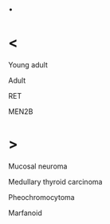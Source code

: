 # .

# <

Young adult

Adult

RET

MEN2B

# >

Mucosal neuroma

Medullary thyroid carcinoma

Pheochromocytoma

Marfanoid
